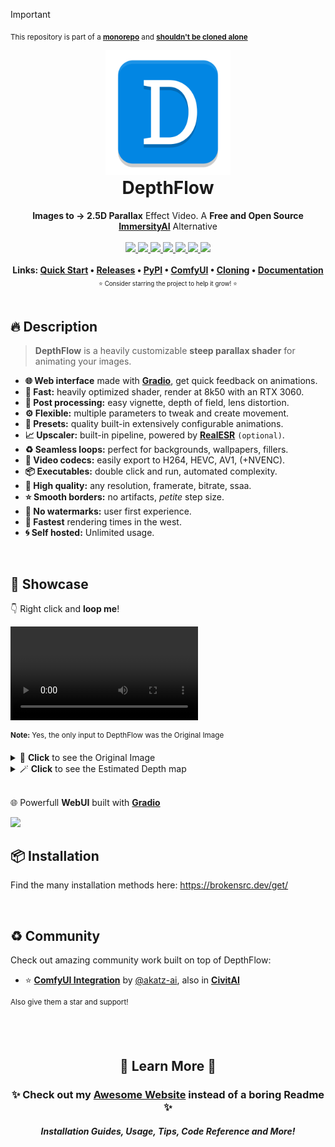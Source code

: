 > [!IMPORTANT]
> <sub>This repository is part of a [**monorepo**](https://github.com/BrokenSource/BrokenSource) and [**shouldn't be cloned alone**](https://brokensrc.dev/get/source)</sub>

<!-- PyPI Start -->
<div align="center">
  <a href="https://brokensrc.dev/depthflow"><img src="https://raw.githubusercontent.com/BrokenSource/DepthFlow/main/DepthFlow/Resources/Images/DepthFlow.png" width="200"></a>
  <h1 style="margin-top: 0">DepthFlow</h1>
  <b>Images to → 2.5D Parallax</b> Effect Video. A <b>Free and Open Source</b> <a href="https://www.immersity.ai/" target="_blank"><b>ImmersityAI</b></a> Alternative
  <br>
  <br>
  <a href="https://pypi.org/project/depthflow/">
    <img src="https://img.shields.io/pypi/v/depthflow?label=PyPI&color=blue">
  </a>
  <a href="https://pypi.org/project/depthflow/">
    <img src="https://img.shields.io/pypi/dw/depthflow?label=Installs&color=blue">
  </a>
  <a href="https://github.com/BrokenSource/DepthFlow/">
    <img src="https://img.shields.io/github/v/tag/BrokenSource/BrokenSource?label=GitHub&color=orange">
  </a>
  <a href="https://github.com/BrokenSource/DepthFlow/stargazers">
    <img src="https://img.shields.io/github/stars/BrokenSource/DepthFlow?label=Stars&style=flat&color=orange">
  </a>
  <a href="https://github.com/BrokenSource/DepthFlow/releases/">
    <img src="https://img.shields.io/github/v/release/BrokenSource/DepthFlow?label=Release&color=light-green">
  </a>
  <a href="https://github.com/BrokenSource/DepthFlow/releases/">
    <img src="https://img.shields.io/github/downloads/BrokenSource/DepthFlow/total?label=Downloads&color=light-green">
  </a>
  <a href="https://discord.gg/KjqvcYwRHm">
    <img src="https://img.shields.io/discord/1184696441298485370?label=Discord&style=flat&color=purple">
  </a>
  <br>
  <br>
  <b>
    Links:
    <a target="_blank" href="https://brokensrc.dev/depthflow/easy/">Quick Start</a> •
    <a target="_blank" href="https://brokensrc.dev/get/releases/">Releases</a> •
    <a target="_blank" href="https://brokensrc.dev/get/pypi/">PyPI</a> •
    <a target="_blank" href="https://github.com/akatz-ai/ComfyUI-Depthflow-Nodes">ComfyUI</a> •
    <a target="_blank" href="https://brokensrc.dev/get/source/">Cloning</a> •
    <a target="_blank" href="https://brokensrc.dev/depthflow/learn/">Documentation</a>
  </b>
  <br>
  <sub><small>⭐️ Consider starring the project to help it grow! ⭐️</small></sub>
</div>

<br>

## 🔥 Description

> **DepthFlow** is a heavily customizable **steep parallax shader** for animating your images.

- **🌐 Web interface** made with [**Gradio**](https://gradio.app), get quick feedback on animations.
- **🚀 Fast:** heavily optimized shader, render at 8k50 with an RTX 3060.
- **🎨 Post processing:** easy vignette, depth of field, lens distortion.
- **⚙️ Flexible:** multiple parameters to tweak and create movement.
- **🎥 Presets:** quality built-in extensively configurable animations.
- **📈 Upscaler:** built-in pipeline, powered by [**RealESR**](https://github.com/xinntao/Real-ESRGAN) `(optional)`.
- **♻️ Seamless loops:** perfect for backgrounds, wallpapers, fillers.
- **📔 Video codecs:** easily export to H264, HEVC, AV1, (+NVENC).
- **📦 Executables:** double click and run, automated complexity.
- **🔱 High quality:** any resolution, framerate, bitrate, ssaa.
- **⭐️ Smooth borders:** no artifacts, _petite_ step size.
- **🎨 No watermarks:** user first experience.
- **🌵 Fastest** rendering times in the west.
- **🌀 Self hosted:** Unlimited usage.

<br>

## 📸 Showcase

👇 Right click and **loop me**!

<video src="https://github.com/BrokenSource/DepthFlow/assets/29046864/aac0b531-83e4-4847-98d8-25d396dfec17" loop controls autoplay></video>

<sup><b>Note:</b> Yes, the only input to DepthFlow was the Original Image</sup>

<details>
<summary>🎩 <b>Click</b> to see the Original Image </summary>
  <br>
  <a href="https://wallhaven.cc/w/pkz5r9">
    <img src="https://github.com/BrokenSource/DepthFlow/assets/29046864/1975fdc9-9517-4700-88dd-ed8175ab813f" alt="Original Image">
  </a>
  <br>
  <b>Source:</b> <a href="https://wallhaven.cc/w/pkz5r9">Wallhaven</a>. All images remain property of their original owners. ⚖️
  <br>
  <br>
</details>

<details>
<summary>🪄 <b>Click</b> to see the Estimated Depth map </summary>
  <br>
  <img src="https://github.com/BrokenSource/DepthFlow/assets/29046864/bace7072-5437-4ffd-96f2-91b9be3a4fed" alt="Depth Map">
  <br>
  The Depth Map was estimated with <a href="https://github.com/LiheYoung/Depth-Anything"><b>DepthAnything</b></a> 🚀
  <br>
  <br>
</details>

<br>

🌐 Powerfull **WebUI** built with [**Gradio**](https://gradio.app)

<img src="https://github.com/user-attachments/assets/05b81504-d736-4c95-8e6f-9b4901c9eebd">

<br>

## 📦 Installation

Find the many installation methods here: https://brokensrc.dev/get/

<br>

## ♻️ Community

Check out amazing community work built on top of DepthFlow:

- ⭐️ [**ComfyUI Integration**](https://github.com/akatz-ai/ComfyUI-Depthflow-Nodes) by [@akatz-ai](https://github.com/akatz-ai/), also in [**CivitAI**](https://civitai.com/models/855031)

<sup>Also give them a star and support!</sup>

<!-- Website end -->
<br><br><div align="center">
  <h2>🍁 Learn More 🍁</h2>
  <h3>✨ Check out my <a href="https://brokensrc.dev/get/"><b>Awesome Website</b></a> instead of a boring Readme ✨</h3>
  <h5>Installation Guides, Usage, Tips, Code Reference and More!</h5>
</div>
